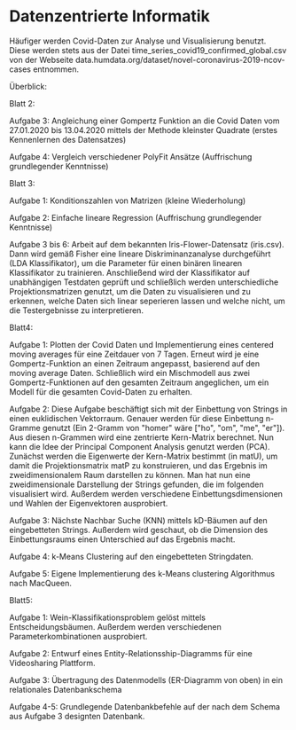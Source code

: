 # Datenzentrierte Informatik

Häufiger werden Covid-Daten zur Analyse und Visualisierung benutzt. Diese werden stets aus der Datei time_series_covid19_confirmed_global.csv von der Webseite data.humdata.org/dataset/novel-coronavirus-2019-ncov-cases entnommen.

Überblick:

Blatt 2:

Aufgabe 3: 
Angleichung einer Gompertz Funktion an die Covid Daten vom 27.01.2020 bis 13.04.2020 mittels der Methode kleinster Quadrate (erstes Kennenlernen des Datensatzes)

Aufgabe 4: 
Vergleich verschiedener PolyFit Ansätze (Auffrischung grundlegender Kenntnisse)


Blatt 3:

Aufgabe 1: 
Konditionszahlen von Matrizen (kleine Wiederholung)

Aufgabe 2: 
Einfache lineare Regression (Auffrischung grundlegender Kenntnisse)

Aufgabe 3 bis 6: 
Arbeit auf dem bekannten Iris-Flower-Datensatz (iris.csv). Dann wird gemäß Fisher eine lineare Diskriminanzanalyse durchgeführt (LDA Klassifikator), um die Parameter für einen binären linearen Klassifikator zu trainieren. Anschließend wird der Klassifikator auf unabhängigen Testdaten geprüft und schließlich werden unterschiedliche Projektionsmatrizen genutzt, um die Daten zu visualisieren und zu erkennen, welche Daten sich linear seperieren lassen und welche nicht, um die Testergebnisse zu interpretieren.


Blatt4:

Aufgabe 1: 
Plotten der Covid Daten und Implementierung eines centered moving averages für eine Zeitdauer von 7 Tagen. Erneut wird je eine Gompertz-Funktion an einen Zeitraum angepasst, basierend auf den moving average Daten. Schließlich wird ein Mischmodell aus zwei Gompertz-Funktionen auf den gesamten Zeitraum angeglichen, um ein Modell für die gesamten Covid-Daten zu erhalten.

Aufgabe 2: 
Diese Aufgabe beschäftigt sich mit der Einbettung von Strings in einen euklidischen Vektorraum. Genauer werden für diese Einbettung n-Gramme genutzt (Ein 2-Gramm von "homer" wäre ["ho", "om", "me", "er"]). Aus diesen n-Grammen wird eine zentrierte Kern-Matrix berechnet. Nun kann die Idee der Principal Component Analysis genutzt werden (PCA). Zunächst werden die Eigenwerte der Kern-Matrix bestimmt (in matU), um damit die Projektionsmatrix matP zu konstruieren, und das Ergebnis im zweidimensionalem Raum darstellen zu können. Man hat nun eine zweidimensionale Darstellung der Strings gefunden, die im folgenden visualisiert wird. Außerdem werden verschiedene Einbettungsdimensionen und Wahlen der Eigenvektoren ausprobiert.

Aufgabe 3: 
Nächste Nachbar Suche (KNN) mittels kD-Bäumen auf den eingebetteten Strings. Außerdem wird geschaut, ob die Dimension des Einbettungsraums einen Unterschied auf das Ergebnis macht.

Aufgabe 4: 
k-Means Clustering auf den eingebetteten Stringdaten.

Aufgabe 5: 
Eigene Implementierung des k-Means clustering Algorithmus nach MacQueen.


Blatt5:

Aufgabe 1: 
Wein-Klassifikationsproblem gelöst mittels Entscheidungsbäumen. Außerdem werden verschiedenen Parameterkombinationen ausprobiert.

Aufgabe 2: 
Entwurf eines Entity-Relationsship-Diagramms für eine Videosharing Plattform.

Aufgabe 3: 
Übertragung des Datenmodells (ER-Diagramm von oben) in ein relationales Datenbankschema

Aufgabe 4-5: 
Grundlegende Datenbankbefehle auf der nach dem Schema aus Aufgabe 3 designten Datenbank.
